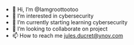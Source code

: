 - 👋 Hi, I’m @Iamgroottootoo
- 👀 I’m interested in cybersecurity
- 🌱 I’m currently starting learning cybersecurity
- 💞️ I’m looking to collaborate on project
- 📫 How to reach me jules.ducret@ynov.com

<!---
Iamgroottootoo/Iamgroottootoo is a ✨ special ✨ repository because its `README.md` (this file) appears on your GitHub profile.
You can click the Preview link to take a look at your changes.
--->
